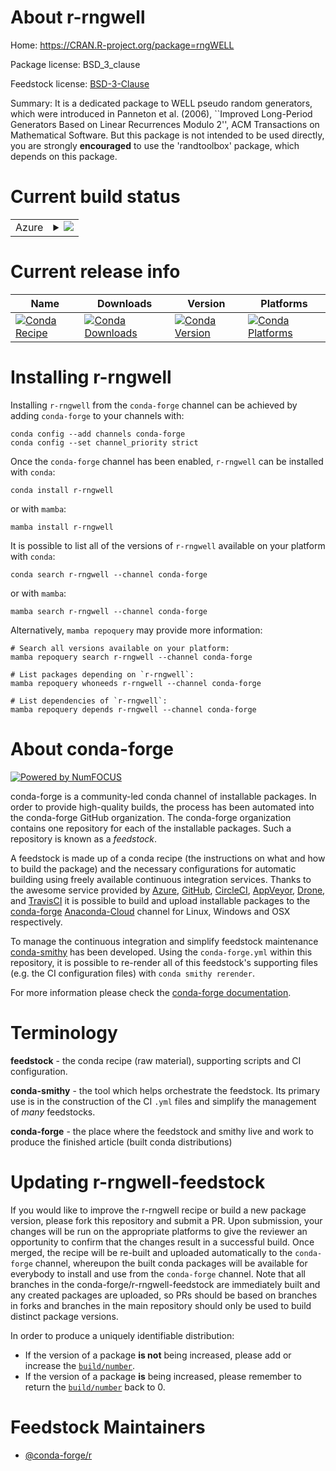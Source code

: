 About r-rngwell
===============

Home: https://CRAN.R-project.org/package=rngWELL

Package license: BSD_3_clause

Feedstock license: [BSD-3-Clause](https://github.com/conda-forge/r-rngwell-feedstock/blob/main/LICENSE.txt)

Summary: It is a dedicated package to WELL pseudo random generators, which were introduced in Panneton et al. (2006), ``Improved Long-Period Generators Based on Linear Recurrences Modulo 2'', ACM Transactions on Mathematical Software. But this package is not intended to be used directly, you are strongly __encouraged__ to use the 'randtoolbox' package, which depends on this package.

Current build status
====================


<table>
    
  <tr>
    <td>Azure</td>
    <td>
      <details>
        <summary>
          <a href="https://dev.azure.com/conda-forge/feedstock-builds/_build/latest?definitionId=1555&branchName=main">
            <img src="https://dev.azure.com/conda-forge/feedstock-builds/_apis/build/status/r-rngwell-feedstock?branchName=main">
          </a>
        </summary>
        <table>
          <thead><tr><th>Variant</th><th>Status</th></tr></thead>
          <tbody><tr>
              <td>linux_64_r_base4.1</td>
              <td>
                <a href="https://dev.azure.com/conda-forge/feedstock-builds/_build/latest?definitionId=1555&branchName=main">
                  <img src="https://dev.azure.com/conda-forge/feedstock-builds/_apis/build/status/r-rngwell-feedstock?branchName=main&jobName=linux&configuration=linux%20linux_64_r_base4.1" alt="variant">
                </a>
              </td>
            </tr><tr>
              <td>linux_64_r_base4.2</td>
              <td>
                <a href="https://dev.azure.com/conda-forge/feedstock-builds/_build/latest?definitionId=1555&branchName=main">
                  <img src="https://dev.azure.com/conda-forge/feedstock-builds/_apis/build/status/r-rngwell-feedstock?branchName=main&jobName=linux&configuration=linux%20linux_64_r_base4.2" alt="variant">
                </a>
              </td>
            </tr><tr>
              <td>osx_64_r_base4.1</td>
              <td>
                <a href="https://dev.azure.com/conda-forge/feedstock-builds/_build/latest?definitionId=1555&branchName=main">
                  <img src="https://dev.azure.com/conda-forge/feedstock-builds/_apis/build/status/r-rngwell-feedstock?branchName=main&jobName=osx&configuration=osx%20osx_64_r_base4.1" alt="variant">
                </a>
              </td>
            </tr><tr>
              <td>osx_64_r_base4.2</td>
              <td>
                <a href="https://dev.azure.com/conda-forge/feedstock-builds/_build/latest?definitionId=1555&branchName=main">
                  <img src="https://dev.azure.com/conda-forge/feedstock-builds/_apis/build/status/r-rngwell-feedstock?branchName=main&jobName=osx&configuration=osx%20osx_64_r_base4.2" alt="variant">
                </a>
              </td>
            </tr><tr>
              <td>win_64</td>
              <td>
                <a href="https://dev.azure.com/conda-forge/feedstock-builds/_build/latest?definitionId=1555&branchName=main">
                  <img src="https://dev.azure.com/conda-forge/feedstock-builds/_apis/build/status/r-rngwell-feedstock?branchName=main&jobName=win&configuration=win%20win_64_" alt="variant">
                </a>
              </td>
            </tr>
          </tbody>
        </table>
      </details>
    </td>
  </tr>
</table>

Current release info
====================

| Name | Downloads | Version | Platforms |
| --- | --- | --- | --- |
| [![Conda Recipe](https://img.shields.io/badge/recipe-r--rngwell-green.svg)](https://anaconda.org/conda-forge/r-rngwell) | [![Conda Downloads](https://img.shields.io/conda/dn/conda-forge/r-rngwell.svg)](https://anaconda.org/conda-forge/r-rngwell) | [![Conda Version](https://img.shields.io/conda/vn/conda-forge/r-rngwell.svg)](https://anaconda.org/conda-forge/r-rngwell) | [![Conda Platforms](https://img.shields.io/conda/pn/conda-forge/r-rngwell.svg)](https://anaconda.org/conda-forge/r-rngwell) |

Installing r-rngwell
====================

Installing `r-rngwell` from the `conda-forge` channel can be achieved by adding `conda-forge` to your channels with:

```
conda config --add channels conda-forge
conda config --set channel_priority strict
```

Once the `conda-forge` channel has been enabled, `r-rngwell` can be installed with `conda`:

```
conda install r-rngwell
```

or with `mamba`:

```
mamba install r-rngwell
```

It is possible to list all of the versions of `r-rngwell` available on your platform with `conda`:

```
conda search r-rngwell --channel conda-forge
```

or with `mamba`:

```
mamba search r-rngwell --channel conda-forge
```

Alternatively, `mamba repoquery` may provide more information:

```
# Search all versions available on your platform:
mamba repoquery search r-rngwell --channel conda-forge

# List packages depending on `r-rngwell`:
mamba repoquery whoneeds r-rngwell --channel conda-forge

# List dependencies of `r-rngwell`:
mamba repoquery depends r-rngwell --channel conda-forge
```


About conda-forge
=================

[![Powered by
NumFOCUS](https://img.shields.io/badge/powered%20by-NumFOCUS-orange.svg?style=flat&colorA=E1523D&colorB=007D8A)](https://numfocus.org)

conda-forge is a community-led conda channel of installable packages.
In order to provide high-quality builds, the process has been automated into the
conda-forge GitHub organization. The conda-forge organization contains one repository
for each of the installable packages. Such a repository is known as a *feedstock*.

A feedstock is made up of a conda recipe (the instructions on what and how to build
the package) and the necessary configurations for automatic building using freely
available continuous integration services. Thanks to the awesome service provided by
[Azure](https://azure.microsoft.com/en-us/services/devops/), [GitHub](https://github.com/),
[CircleCI](https://circleci.com/), [AppVeyor](https://www.appveyor.com/),
[Drone](https://cloud.drone.io/welcome), and [TravisCI](https://travis-ci.com/)
it is possible to build and upload installable packages to the
[conda-forge](https://anaconda.org/conda-forge) [Anaconda-Cloud](https://anaconda.org/)
channel for Linux, Windows and OSX respectively.

To manage the continuous integration and simplify feedstock maintenance
[conda-smithy](https://github.com/conda-forge/conda-smithy) has been developed.
Using the ``conda-forge.yml`` within this repository, it is possible to re-render all of
this feedstock's supporting files (e.g. the CI configuration files) with ``conda smithy rerender``.

For more information please check the [conda-forge documentation](https://conda-forge.org/docs/).

Terminology
===========

**feedstock** - the conda recipe (raw material), supporting scripts and CI configuration.

**conda-smithy** - the tool which helps orchestrate the feedstock.
                   Its primary use is in the construction of the CI ``.yml`` files
                   and simplify the management of *many* feedstocks.

**conda-forge** - the place where the feedstock and smithy live and work to
                  produce the finished article (built conda distributions)


Updating r-rngwell-feedstock
============================

If you would like to improve the r-rngwell recipe or build a new
package version, please fork this repository and submit a PR. Upon submission,
your changes will be run on the appropriate platforms to give the reviewer an
opportunity to confirm that the changes result in a successful build. Once
merged, the recipe will be re-built and uploaded automatically to the
`conda-forge` channel, whereupon the built conda packages will be available for
everybody to install and use from the `conda-forge` channel.
Note that all branches in the conda-forge/r-rngwell-feedstock are
immediately built and any created packages are uploaded, so PRs should be based
on branches in forks and branches in the main repository should only be used to
build distinct package versions.

In order to produce a uniquely identifiable distribution:
 * If the version of a package **is not** being increased, please add or increase
   the [``build/number``](https://docs.conda.io/projects/conda-build/en/latest/resources/define-metadata.html#build-number-and-string).
 * If the version of a package **is** being increased, please remember to return
   the [``build/number``](https://docs.conda.io/projects/conda-build/en/latest/resources/define-metadata.html#build-number-and-string)
   back to 0.

Feedstock Maintainers
=====================

* [@conda-forge/r](https://github.com/conda-forge/r/)

